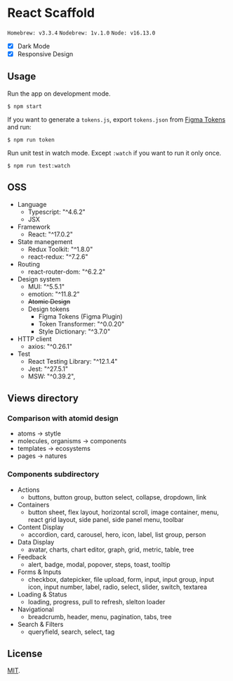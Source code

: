 # React Scaffold

`Homebrew: v3.3.4` `Nodebrew: 1v.1.0` `Node: v16.13.0`

- [x] Dark Mode
- [x] Responsive Design

## Usage

Run the app on development mode.

```
$ npm start
```

If you want to generate a `tokens.js`, export `tokens.json` from [Figma Tokens](https://www.figma.com/community/plugin/843461159747178978/Figma-Tokens) and run:

```
$ npm run token
```

Run unit test in watch mode. Except `:watch` if you want to run it only once.

```
$ npm run test:watch
```

## OSS

- Language
  - Typescript: "^4.6.2"
  - JSX
- Framework
  - React: "^17.0.2"
- State manegement
  - Redux Toolkit: "^1.8.0"
  - react-redux: "^7.2.6"
- Routing
  - react-router-dom: "^6.2.2"
- Design system
  - MUI: "^5.5.1"
  - emotion: "^11.8.2"
  - ~~Atomic Design~~
  - Design tokens
    - Figma Tokens (Figma Plugin)
    - Token Transformer: "^0.0.20"
    - Style Dictionary: "^3.7.0"
- HTTP client
  - axios: "^0.26.1"
- Test
  - React Testing Library: "^12.1.4"
  - Jest: "^27.5.1"
  - MSW: "^0.39.2",

## Views directory

### Comparison with atomid design

- atoms -> stytle
- molecules, organisms -> components
- templates -> ecosystems
- pages -> natures

### Components subdirectory

- Actions
  - buttons, button group, button select, collapse, dropdown, link
- Containers
  - button sheet, flex layout, horizontal scroll, image container, menu, react grid layout, side panel, side panel menu, toolbar
- Content Display
  - accordion, card, carousel, hero, icon, label, list group, person
- Data Display
  - avatar, charts, chart editor, graph, grid, metric, table, tree
- Feedback
  - alert, badge, modal, popover, steps, toast, tooltip
- Forms & Inputs
  - checkbox, datepicker, file upload, form, input, input group, input icon, input number, label, radio, select, slider, switch, textarea
- Loading & Status
  - loading, progress, pull to refresh, slelton loader
- Navigational
  - breadcrumb, header, menu, pagination, tabs, tree
- Search & Filters
  - queryfield, search, select, tag

## License

[MIT](./LICENSE).
